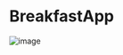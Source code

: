 # BreakfastApp

![image](https://user-images.githubusercontent.com/109075090/233984961-070c8dbf-6c7e-4d35-a803-4fc55aecbe77.png)
